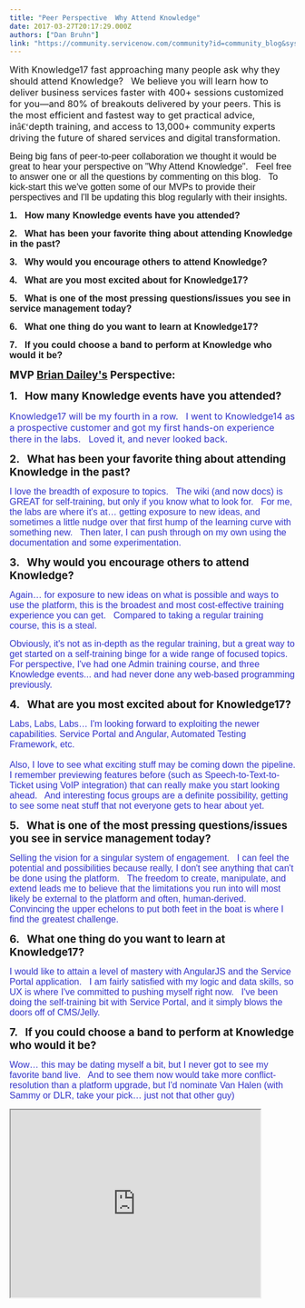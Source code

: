 ```yaml
---
title: "Peer Perspective  Why Attend Knowledge"
date: 2017-03-27T20:17:29.000Z
authors: ["Dan Bruhn"]
link: "https://community.servicenow.com/community?id=community_blog&sys_id=e7aca625dbd0dbc01dcaf3231f9619ec"
---
```

<p><span style="font-size: 12pt;">With Knowledge17 fast approaching many people ask why they should attend Knowledge?   We believe you will learn how to deliver business services faster with 400+ sessions customized for you—and 80% of breakouts delivered by your peers. This is the most efficient and fastest way to get practical advice, in<span style="font-family: 'MS Gothic';">â€‘</span>depth training, and access to 13,000+ community experts driving the future of shared services and digital transformation. </span></p><p></p><p><span style="font-size: 12pt; font-family: arial, helvetica, sans-serif;">Being big fans of peer-to-peer collaboration we thought it would be great to hear your perspective on "Why Attend Knowledge".<span style="font-family: arial, helvetica, sans-serif;">   Feel free to answer one or all the questions by commenting on this blog.</span>   To kick-start this we've gotten some of our MVPs to provide their perspectives and I'll be updating this blog regularly with their insights.   </span></p><p></p><p><span style="font-size: 12pt; font-family: arial, helvetica, sans-serif;"><strong>1.   How many Knowledge events have you attended?</strong></span></p><p></p><p><span style="font-size: 12pt; font-family: arial, helvetica, sans-serif;"><strong>2.   What has been your favorite thing about attending Knowledge in the past?</strong></span></p><p></p><p><span style="font-size: 12pt; font-family: arial, helvetica, sans-serif;"><strong>3.   Why would you encourage others to attend Knowledge?</strong></span></p><p></p><p><span style="font-size: 12pt; font-family: arial, helvetica, sans-serif;"><strong>4.   What are you most excited about for Knowledge17?</strong></span></p><p></p><p><span style="font-size: 12pt; font-family: arial, helvetica, sans-serif;"><strong>5.   What is one of the most pressing questions/issues you see in service management today?</strong></span></p><p></p><p><span style="font-size: 12pt; font-family: arial, helvetica, sans-serif;"><strong>6.   What one thing do you want to learn at Knowledge17?</strong></span></p><p></p><p><span style="font-size: 12pt; font-family: arial, helvetica, sans-serif;"><strong>7.   If you could choose a band to perform at Knowledge who would it be?</strong></span></p><p></p><p></p><p><span style="font-size: 14pt;"><strong>MVP <a title="" _jive_internal="true" href="/community?id=community_user_profile&user=f5d09621db981fc09c9ffb651f9619bb">Brian Dailey's</a> Perspective:</strong></span></p><p></p><p><span style="font-size: 14pt;"><strong>1.   How many Knowledge events have you attended?</strong></span></p><p><span style="font-size: 12pt; color: #3334ca;">Knowledge17 will be my fourth in a row.   I went to Knowledge14 as a prospective customer and got my first hands-on experience there in the labs.   Loved it, and never looked back.</span></p><p></p><p><span style="font-size: 14pt;"><strong>2.   What has been your favorite thing about attending Knowledge in the past?</strong></span></p><p><span style="font-size: 12pt; font-family: arial,helvetica,sans-serif; color: #3334ca;">I love the breadth of exposure to topics.   The wiki (and now docs) is GREAT for self-training, but only if you know what to look for.   For me, the labs are where it's at… getting exposure to new ideas, and sometimes a little nudge over that first hump of the learning curve with something new.   Then later, I can push through on my own using the documentation and some experimentation.</span></p><p></p><p><span style="font-size: 14pt;"><strong>3.   Why would you encourage others to attend Knowledge?</strong></span></p><p><span style="color: black; font-family: arial, helvetica, sans-serif; font-size: 12pt;"><span style="color: #3334ca;">Again… for exposure to new ideas on what is possible and ways to use the platform, this is the broadest and most cost-effective training experience you can get.   Compared to taking a regular training course, this is a steal. </span> </span></p><p></p><p><span style="color: #3334ca; font-size: 12pt; font-family: arial,helvetica,sans-serif;">Obviously, it's not as in-depth as the regular training, but a great way to get started on a self-training binge for a wide range of focused topics.   For perspective, I've had one Admin training course, and three Knowledge events... and had never done any web-based programming previously.</span></p><p></p><p><span style="font-size: 14pt;"><strong>4.   What are you most excited about for Knowledge17?</strong></span></p><p><span style="font-family: arial,helvetica,sans-serif; font-size: 12pt; color: #3334ca;">Labs, Labs, Labs… I'm looking forward to exploiting the newer capabilities. Service Portal and Angular, Automated Testing Framework, etc.<br/> <br/>Also, I love to see what exciting stuff may be coming down the pipeline. I remember previewing features before (such as Speech-to-Text-to-Ticket using VoIP integration) that can really make you start looking ahead.   And interesting focus groups are a definite possibility, getting to see some neat stuff that not everyone gets to hear about yet.</span></p><p></p><p><span style="font-size: 14pt;"><strong>5.   What is one of the most pressing questions/issues you see in service management today?</strong></span></p><p><span style="font-size: 12pt; font-family: arial,helvetica,sans-serif; color: #3334ca;">Selling the vision for a singular system of engagement.   I can feel the potential and possibilities because really, I don't see anything that can't be done using the platform.   The freedom to create, manipulate, and extend leads me to believe that the limitations you run into will most likely be external to the platform and often, human-derived.   Convincing the upper echelons to put both feet in the boat is where I find the greatest challenge.</span></p><p></p><p><span style="font-size: 14pt;"><strong>6.   What one thing do you want to learn at Knowledge17?</strong></span></p><p><span style="font-size: 12pt; font-family: arial,helvetica,sans-serif; color: #3334ca;">I would like to attain a level of mastery with AngularJS and the Service Portal application.   I am fairly satisfied with my logic and data skills, so UX is where I've committed to pushing myself right now.   I've been doing the self-training bit with Service Portal, and it simply blows the doors off of CMS/Jelly.</span></p><p></p><p><span style="font-size: 14pt;"><strong>7.   If you could choose a band to perform at Knowledge who would it be?</strong></span></p><p><span style="color: #3334ca; font-size: 12pt; font-family: arial,helvetica,sans-serif;">Wow… this may be dating myself a bit, but I never got to see my favorite band live.   And to see them now would take more conflict-resolution than a platform upgrade, but I'd nominate Van Halen (with Sammy or DLR, take your pick… just not that other guy)</span></p><p></p><p><span style="color: black; font-size: 12pt; font-family: arial, helvetica, sans-serif;"><span><iframe src="https://youtube.com/embed/SwYN7mTi6HM" width="440" height="330"/></span></span></p><p></p><p></p><p><span style="font-size: 14pt;"><strong>MVP <a title="" _jive_internal="true" href="/community?id=community_user_profile&user=1d629669dbd81fc09c9ffb651f961916">Michael Fry's</a> Perspective:</strong></span></p><p></p><p><span style="font-size: 14pt;"><strong>1.   How many Knowledge events have you attended?</strong></span></p><p><span style="font-size: 12pt; color: #3334ca; font-family: arial, helvetica, sans-serif;"><span style="font-size: 12pt;">This will be my 7<sup>th</sup> year for attending.   New Orleans 2012 was my first one.</span><br/></span></p><p></p><p><span style="font-size: 14pt;"><strong>2.   What has been your favorite thing about attending Knowledge in the past?</strong></span></p><p><span style="color: #3334ca; font-size: 12pt; font-family: arial,helvetica,sans-serif;">The pre-conference training is excellent. It's not too fast paced, and always plenty of teacher helpers around to help answer questions. The labs are also fantastic.</span></p><p></p><p><span style="font-size: 14pt;"><strong>3.   Why would you encourage others to attend Knowledge?</strong></span></p><p><span style="color: #3334ca; font-size: 12pt; font-family: arial, helvetica, sans-serif;">The training is invaluable, and the partners are great. If you spend time talking to the partners, meeting and greeting other developers, Servicenow employees, you can find solutions to open items you might have in your instance. You might find a better way to do something.</span></p><p></p><p><span style="font-size: 14pt;"><strong>4.   What are you most excited about for Knowledge17?</strong></span></p><p><span style="color: #3334ca; font-size: 12pt; font-family: arial,helvetica,sans-serif;">My company is expanding exponentially and we have initiates under way for HR, and Performance Analytics, with future plans for Finance, and probably ServiceWatch soon as well as several integrations. While I've touched most of these apps, I could use some extra knowledge so I can make sure things get setup correctly the first time.</span></p><p></p><p><span style="font-size: 14pt;"><strong>5.   What is one of the most pressing questions/issues you see in service management today?</strong></span></p><p><span style="color: #3334ca; font-size: 12pt; font-family: arial,helvetica,sans-serif;">The platform makes it easy for other departments/groups to get connected, integrated, and/or onboard. The problem occurs when several departments want to integrate their app with Servicenow. You might have a plugin or vendor specific download, but is that the right want? Or should we get something like Event Management that works with several 3<sup>rd</sup> party apps and be farther away in the future. I have 3-4 integrations pending until planning is done.</span></p><p></p><p><span style="font-size: 14pt;"><strong>6.   What one thing do you want to learn at Knowledge17?</strong></span></p><p><span style="font-size: 12pt; font-family: arial,helvetica,sans-serif; color: #3334ca;">Performance Analytics</span></p><p></p><p><span style="font-size: 14pt;"><strong>7.   If you could choose a band to perform at Knowledge who would it be?</strong></span></p><p><span style="color: #3334ca; font-size: 12pt; font-family: arial,helvetica,sans-serif;">Flo Rida</span></p><p></p><p><span style="color: #3334ca; font-size: 12pt; font-family: arial,helvetica,sans-serif;"><iframe src="https://youtube.com/embed/JQCA6e1E3BA" width="440" height="330"/></span></p><p></p><p></p><p><span style="font-size: 14pt;"><strong>MVP <a title="" _jive_internal="true" href="/community?id=community_user_profile&user=eb4f86e5db181fc09c9ffb651f961907">Goran Lundqvist</a> Perspective:</strong></span></p><p></p><p><span style="font-size: 14pt;"><strong>1.   How many Knowledge events have you attended?</strong></span></p><p><span style="font-size: 12pt; color: #3334ca; font-family: arial, helvetica, sans-serif;"><span style="font-size: 12pt; font-family: arial, helvetica, sans-serif;">Knowledge 17 will be my third knowledge I'm attending</span><br/></span></p><p></p><p><span style="font-size: 14pt;"><strong>2.   What has been your favorite thing about attending Knowledge in the past?</strong></span></p><p><span style="color: #3334ca; font-size: 12pt; font-family: arial,helvetica,sans-serif;">All the knowledge that is gathered in one place. It really gives you the perfect opportunity to learn more about what you really want to. And you can decide if you want to listen to others how they did it, or more hands on with labs.</span></p><p></p><p><span style="font-size: 14pt;"><strong>3.   Why would you encourage others to attend Knowledge?</strong></span></p><p><span style="color: #3334ca; font-size: 12pt; font-family: arial, helvetica, sans-serif;">For me, this was the gold mine where I really started to understand the power of ServiceNow and how to do it. Don't forget the pre-courses which gives you a pre-start of the conference.</span></p><p></p><p><span style="font-size: 14pt;"><strong>4.   What are you most excited about for Knowledge17?</strong></span></p><p><span style="color: #3334ca; font-size: 12pt; font-family: arial,helvetica,sans-serif;">To meet all the people from the community and get a real face on all those nicknames.</span></p><p></p><p><span style="font-size: 14pt;"><strong>5.   What is one of the most pressing questions/issues you see in service management today?</strong></span></p><p><span style="color: #3334ca; font-size: 12pt; font-family: arial,helvetica,sans-serif;">How to take the next step, many companies have been going pretty good in the ITSM sphere. Now many of them are wondering how to get to the next level. It might be taken the step outside of IT, or how to really get automation in IT and leverage the real power of ServiceNow.</span></p><p></p><p><span style="font-size: 14pt;"><strong>6.   What one thing do you want to learn at Knowledge17?</strong></span></p><p><span style="color: #3334ca; font-size: 12pt; font-family: arial,helvetica,sans-serif;">A crash course in regex would be something I really would need. But I hope to dig deeper into Service Portal and the magic there.</span></p><p></p><p><span style="font-size: 14pt;"><strong>7.   If you could choose a band to perform at Knowledge who would it be?</strong></span></p><p><span style="color: #3334ca; font-size: 12pt; font-family: arial,helvetica,sans-serif;">This is real hard.   I would love to see Skrillex perform</span></p><p></p><p><span style="color: #3334ca; font-size: 12pt; font-family: arial,helvetica,sans-serif;"><iframe src="https://youtube.com/embed/YJVmu6yttiw" width="440" height="330"/></span></p><p></p><p><span style="font-size: 14pt;"><strong>MVP <a title="" _jive_internal="true" href="/community?id=community_user_profile&user=d16f4e29db181fc09c9ffb651f9619b5">Berny Alvarado</a>   Perspective</strong></span></p><p></p><p><span style="font-size: 14pt;"><strong>1.   How many Knowledge events have you attended?</strong></span></p><p><span style="font-size: 12pt; color: #3334ca; font-family: arial, helvetica, sans-serif;"><span style="font-size: 12pt; font-family: arial, helvetica, sans-serif;"> <span style="font-size: 12pt; font-family: arial, helvetica, sans-serif;">K17 will be my third Knowledge conference. Looking forward to it!</span></span><br/></span></p><p></p><p><span style="font-size: 14pt;"><strong>2.   What has been your favorite thing about attending Knowledge in the past?</strong></span></p><p><span style="color: #3334ca; font-size: 12pt; font-family: arial,helvetica,sans-serif;">There's many things.... Keynotes, Networking, Playing foosball with old and new friends! <span __jive_emoticon_name="happy" __jive_macro_name="emoticon" class="jive_emote jive_macro" data-renderedposition="3984.800048828125_635.375_16_16" src="/8.0.4.21bdc7e/images/emoticons/happy.png"></span> It's hard to name just one thing.</span></p><p></p><p><span style="font-size: 14pt;"><strong>3.   Why would you encourage others to attend Knowledge?</strong></span></p><p><span style="color: #3334ca; font-size: 12pt; font-family: arial, helvetica, sans-serif;">Before going to a Knowledge conference people have a very limited perception of what ServiceNow is. Once you attend the conference you'll learn everything that ServiceNow represents as a <strong>platform, </strong>as a <strong>company</strong> and even as a <strong>family. </strong>I have found that people are amazed and greatly embrace ServiceNow after attending a Knowledge conference.</span></p><p></p><p><span style="font-size: 14pt;"><strong>4.   What are you most excited about for Knowledge17?</strong></span></p><p><span style="color: #3334ca; font-size: 12pt; font-family: arial,helvetica,sans-serif;">People.   Looking forward to share and learn from such a diverse and rich group of people that attend the conference every year.</span></p><p></p><p><span style="font-size: 14pt;"><strong>5.   What is one of the most pressing questions/issues you see in service management today?</strong></span></p><p><span style="color: #3334ca; font-size: 12pt; font-family: arial,helvetica,sans-serif;">Inability to embrace an <strong>Agile / Continuos Improvement</strong> mindset.</span></p><p></p><p><span style="font-size: 14pt;"><strong>6.   What one thing do you want to learn at Knowledge17?</strong></span></p><p><span style="color: #3334ca; font-size: 12pt; font-family: arial,helvetica,sans-serif;">What's coming next!! What will be ahead for ServiceNow in the future releases. </span></p><p></p><p><span style="font-size: 14pt;"><strong>7.   If you could choose a band to perform at Knowledge who would it be?</strong></span></p><p><span style="color: #3334ca; font-size: 12pt; font-family: arial,helvetica,sans-serif;">Juan Luis Guerra</span></p><p></p><p><span style="color: #3334ca; font-size: 12pt; font-family: arial,helvetica,sans-serif;"><iframe src="https://youtube.com/embed/McV4pBRb-Sg" width="440" height="330"/></span></p>